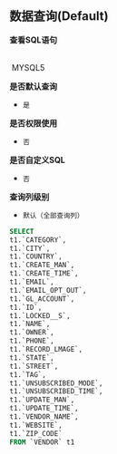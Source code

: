 ## 数据查询(Default) <!-- {docsify-ignore-all} -->



<p class="panel-title"><b>查看SQL语句</b></p>
<br>

<el-row>
&nbsp;<el-tag @click="MYSQL5 = true">MYSQL5</el-tag>
</el-row>

<br>
<p class="panel-title"><b>是否默认查询</b></p>

* `是`

<p class="panel-title"><b>是否权限使用</b></p>

* `否`

<p class="panel-title"><b>是否自定义SQL</b></p>

* `否`

<p class="panel-title"><b>查询列级别</b></p>

* `默认（全部查询列）`






<el-dialog v-model="MYSQL5" title="MYSQL5">

```sql
SELECT
t1.`CATEGORY`,
t1.`CITY`,
t1.`COUNTRY`,
t1.`CREATE_MAN`,
t1.`CREATE_TIME`,
t1.`EMAIL`,
t1.`EMAIL_OPT_OUT`,
t1.`GL_ACCOUNT`,
t1.`ID`,
t1.`LOCKED__S`,
t1.`NAME`,
t1.`OWNER`,
t1.`PHONE`,
t1.`RECORD_LMAGE`,
t1.`STATE`,
t1.`STREET`,
t1.`TAG`,
t1.`UNSUBSCRIBED_MODE`,
t1.`UNSUBSCRIBED_TIME`,
t1.`UPDATE_MAN`,
t1.`UPDATE_TIME`,
t1.`VENDOR_NAME`,
t1.`WEBSITE`,
t1.`ZIP_CODE`
FROM `VENDOR` t1 


```

</el-dialog>

<script>
 const { createApp } = Vue
  createApp({
    data() {
      return {
                MYSQL5 : false
        
      }
    },
    methods: {
    }
  }).use(ElementPlus).mount('#app')
</script>